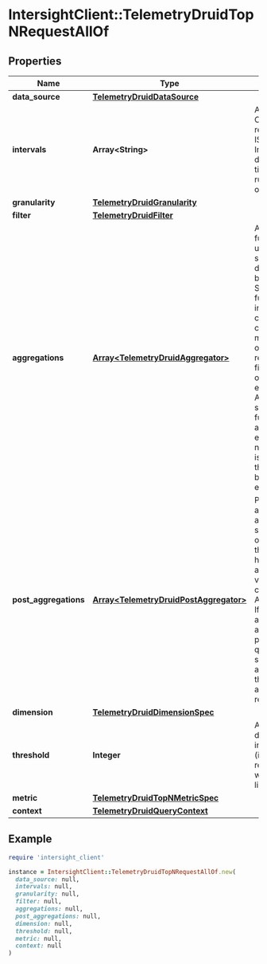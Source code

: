 # IntersightClient::TelemetryDruidTopNRequestAllOf

## Properties

| Name | Type | Description | Notes |
| ---- | ---- | ----------- | ----- |
| **data_source** | [**TelemetryDruidDataSource**](TelemetryDruidDataSource.md) |  |  |
| **intervals** | **Array&lt;String&gt;** | A JSON Object representing ISO-8601 Intervals. This defines the time ranges to run the query over. |  |
| **granularity** | [**TelemetryDruidGranularity**](TelemetryDruidGranularity.md) |  |  |
| **filter** | [**TelemetryDruidFilter**](TelemetryDruidFilter.md) |  | [optional] |
| **aggregations** | [**Array&lt;TelemetryDruidAggregator&gt;**](TelemetryDruidAggregator.md) | Aggregation functions are used to summarize data in buckets. Summarization functions include counting rows, calculating the min/max/sum of metrics and retrieving the first/last value of metrics for each bucket. Additional summarization functions are available with extensions. If no aggregator is provided, the results will be empty for each bucket. | [optional] |
| **post_aggregations** | [**Array&lt;TelemetryDruidPostAggregator&gt;**](TelemetryDruidPostAggregator.md) | Post-aggregations are specifications of processing that should happen on aggregated values as they come out of Apache Druid. If you include a post aggregation as part of a query, make sure to include all aggregators the post-aggregator requires. | [optional] |
| **dimension** | [**TelemetryDruidDimensionSpec**](TelemetryDruidDimensionSpec.md) |  |  |
| **threshold** | **Integer** | An integer defining the N in the topN (i.e. how many results you want in the top list). |  |
| **metric** | [**TelemetryDruidTopNMetricSpec**](TelemetryDruidTopNMetricSpec.md) |  |  |
| **context** | [**TelemetryDruidQueryContext**](TelemetryDruidQueryContext.md) |  | [optional] |

## Example

```ruby
require 'intersight_client'

instance = IntersightClient::TelemetryDruidTopNRequestAllOf.new(
  data_source: null,
  intervals: null,
  granularity: null,
  filter: null,
  aggregations: null,
  post_aggregations: null,
  dimension: null,
  threshold: null,
  metric: null,
  context: null
)
```

